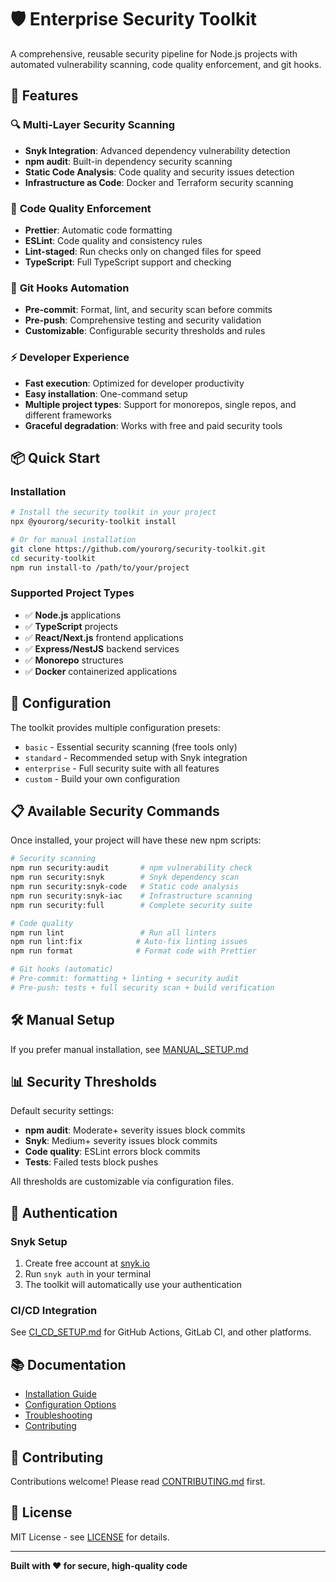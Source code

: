 # 🛡️ Enterprise Security Toolkit

A comprehensive, reusable security pipeline for Node.js projects with automated vulnerability scanning, code quality enforcement, and git hooks.

## 🚀 Features

### 🔍 **Multi-Layer Security Scanning**
- **Snyk Integration**: Advanced dependency vulnerability detection
- **npm audit**: Built-in dependency security scanning
- **Static Code Analysis**: Code quality and security issues detection
- **Infrastructure as Code**: Docker and Terraform security scanning

### 📝 **Code Quality Enforcement**
- **Prettier**: Automatic code formatting
- **ESLint**: Code quality and consistency rules
- **Lint-staged**: Run checks only on changed files for speed
- **TypeScript**: Full TypeScript support and checking

### 🎯 **Git Hooks Automation**
- **Pre-commit**: Format, lint, and security scan before commits
- **Pre-push**: Comprehensive testing and security validation
- **Customizable**: Configurable security thresholds and rules

### ⚡ **Developer Experience**
- **Fast execution**: Optimized for developer productivity
- **Easy installation**: One-command setup
- **Multiple project types**: Support for monorepos, single repos, and different frameworks
- **Graceful degradation**: Works with free and paid security tools

## 📦 Quick Start

### Installation

```bash
# Install the security toolkit in your project
npx @yourorg/security-toolkit install

# Or for manual installation
git clone https://github.com/yourorg/security-toolkit.git
cd security-toolkit
npm run install-to /path/to/your/project
```

### Supported Project Types
- ✅ **Node.js** applications
- ✅ **TypeScript** projects
- ✅ **React/Next.js** frontend applications
- ✅ **Express/NestJS** backend services
- ✅ **Monorepo** structures
- ✅ **Docker** containerized applications

## 🔧 Configuration

The toolkit provides multiple configuration presets:

- `basic` - Essential security scanning (free tools only)
- `standard` - Recommended setup with Snyk integration
- `enterprise` - Full security suite with all features
- `custom` - Build your own configuration

## 📋 Available Security Commands

Once installed, your project will have these new npm scripts:

```bash
# Security scanning
npm run security:audit       # npm vulnerability check
npm run security:snyk        # Snyk dependency scan
npm run security:snyk-code   # Static code analysis
npm run security:snyk-iac    # Infrastructure scanning
npm run security:full        # Complete security suite

# Code quality
npm run lint                 # Run all linters
npm run lint:fix            # Auto-fix linting issues
npm run format              # Format code with Prettier

# Git hooks (automatic)
# Pre-commit: formatting + linting + security audit
# Pre-push: tests + full security scan + build verification
```

## 🛠️ Manual Setup

If you prefer manual installation, see [MANUAL_SETUP.md](./docs/MANUAL_SETUP.md)

## 📊 Security Thresholds

Default security settings:
- **npm audit**: Moderate+ severity issues block commits
- **Snyk**: Medium+ severity issues block commits
- **Code quality**: ESLint errors block commits
- **Tests**: Failed tests block pushes

All thresholds are customizable via configuration files.

## 🔐 Authentication

### Snyk Setup
1. Create free account at [snyk.io](https://snyk.io)
2. Run `snyk auth` in your terminal
3. The toolkit will automatically use your authentication

### CI/CD Integration
See [CI_CD_SETUP.md](./docs/CI_CD_SETUP.md) for GitHub Actions, GitLab CI, and other platforms.

## 📚 Documentation

- [Installation Guide](./docs/INSTALLATION.md)
- [Configuration Options](./docs/CONFIGURATION.md)
- [Troubleshooting](./docs/TROUBLESHOOTING.md)
- [Contributing](./docs/CONTRIBUTING.md)

## 🤝 Contributing

Contributions welcome! Please read [CONTRIBUTING.md](./docs/CONTRIBUTING.md) first.

## 📄 License

MIT License - see [LICENSE](./LICENSE) for details.

---

**Built with ❤️ for secure, high-quality code**